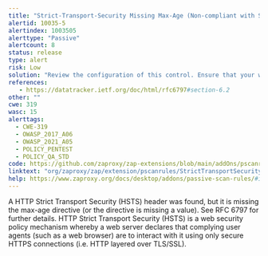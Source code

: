 ```yaml
---
title: "Strict-Transport-Security Missing Max-Age (Non-compliant with Spec)"
alertid: 10035-5
alertindex: 1003505
alerttype: "Passive"
alertcount: 8
status: release
type: alert
risk: Low
solution: "Review the configuration of this control. Ensure that your web server, application server, load balancer, etc. is configured to set Strict-Transport-Security with an appropriate max-age value."
references:
   - https://datatracker.ietf.org/doc/html/rfc6797#section-6.2
other: ""
cwe: 319
wasc: 15
alerttags: 
  - CWE-319
  - OWASP_2017_A06
  - OWASP_2021_A05
  - POLICY_PENTEST
  - POLICY_QA_STD
code: https://github.com/zaproxy/zap-extensions/blob/main/addOns/pscanrules/src/main/java/org/zaproxy/zap/extension/pscanrules/StrictTransportSecurityScanRule.java
linktext: "org/zaproxy/zap/extension/pscanrules/StrictTransportSecurityScanRule.java"
help: https://www.zaproxy.org/docs/desktop/addons/passive-scan-rules/#id-10035
---
```

A HTTP Strict Transport Security (HSTS) header was found, but it is missing the max-age directive (or the directive is missing a value). See RFC 6797 for further details.
HTTP Strict Transport Security (HSTS) is a web security policy mechanism whereby a web server declares that complying user agents (such as a web browser) are to interact with it using only secure HTTPS connections (i.e. HTTP layered over TLS/SSL).
